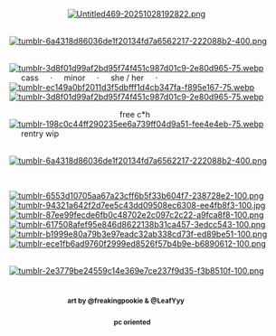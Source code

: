 ⠀⠀⠀⠀⠀⠀⠀⠀⠀⠀[![Untitled469-20251028192822.png](https://i.postimg.cc/TYQ70DK9/Untitled469-20251028192822.png)](https://postimg.cc/fJtfTkjt)

⠀⠀⠀⠀⠀⠀⠀⠀[![tumblr-6a4318d86036de1f20134fd7a6562217-222088b2-400.png](https://i.postimg.cc/5yWFTKFZ/tumblr-6a4318d86036de1f20134fd7a6562217-222088b2-400.png)](https://postimg.cc/JDKnBqxq)

⠀⠀⠀⠀⠀⠀⠀⠀⠀[![tumblr-3d8f01d99af2bd95f74f451c987d01c9-2e80d965-75.webp](https://i.postimg.cc/FsJtFP86/tumblr-3d8f01d99af2bd95f74f451c987d01c9-2e80d965-75.webp)](https://postimg.cc/tYyv2zXd)⠀ ⠀⠀cass⠀⠀·⠀⠀minor⠀⠀·⠀⠀she / her⠀⠀·⠀⠀[![tumblr-ec149a0bf2011d3f5dbfff1d4cb347fa-f895e167-75.webp](https://i.postimg.cc/gJK0DRZL/tumblr-ec149a0bf2011d3f5dbfff1d4cb347fa-f895e167-75.webp)](https://postimg.cc/7GfDP5Xq)⠀ ⠀[![tumblr-3d8f01d99af2bd95f74f451c987d01c9-2e80d965-75.webp](https://i.postimg.cc/FsJtFP86/tumblr-3d8f01d99af2bd95f74f451c987d01c9-2e80d965-75.webp)](https://postimg.cc/tYyv2zXd)

⠀⠀⠀⠀⠀⠀⠀⠀⠀⠀⠀⠀⠀⠀⠀⠀⠀⠀⠀free c*h⠀⠀[![tumblr-198c0c44ff290235ee6a739ff04d9a51-fee4e4eb-75.webp](https://i.postimg.cc/YqMwqNNC/tumblr-198c0c44ff290235ee6a739ff04d9a51-fee4e4eb-75.webp)](https://postimg.cc/BtYzmKwr)⠀⠀rentry wip

⠀⠀⠀⠀⠀⠀⠀⠀[![tumblr-6a4318d86036de1f20134fd7a6562217-222088b2-400.png](https://i.postimg.cc/5yWFTKFZ/tumblr-6a4318d86036de1f20134fd7a6562217-222088b2-400.png)](https://postimg.cc/JDKnBqxq)

⠀⠀⠀⠀⠀⠀


[![tumblr-6553d10705aa67a23cff6b5f33b604f7-238728e2-100.png](https://i.postimg.cc/wvFmBnFf/tumblr-6553d10705aa67a23cff6b5f33b604f7-238728e2-100.png)](https://postimg.cc/TLLw77zg) [![tumblr-94321a642f2d7ee5c43dd09508ec6308-ee4fb8f3-100.jpg](https://i.postimg.cc/zXygJthh/tumblr-94321a642f2d7ee5c43dd09508ec6308-ee4fb8f3-100.jpg)](https://postimg.cc/KRyzf5Jc) [![tumblr-87ee99fecde6fb0c48702e2c097c2c22-a9fca8f8-100.png](https://i.postimg.cc/SKfXZHBH/tumblr-87ee99fecde6fb0c48702e2c097c2c22-a9fca8f8-100.png)](https://postimg.cc/2q38y98x) [![tumblr-617508afef95e846d8622138b31ca457-3edcc543-100.png](https://i.postimg.cc/3w1RjmpF/tumblr-617508afef95e846d8622138b31ca457-3edcc543-100.png)](https://postimg.cc/bGGppGmZ) [![tumblr-b1999e80a79b3e97eadc32ab338cd73f-ed89be51-100.png](https://i.postimg.cc/dVmtvr5p/tumblr-b1999e80a79b3e97eadc32ab338cd73f-ed89be51-100.png)](https://postimg.cc/gxjPHXFH) [![tumblr-ece1fb6ad9760f2999ed8526f57b4b9e-b6890612-100.png](https://i.postimg.cc/8c6NY6Fy/tumblr-ece1fb6ad9760f2999ed8526f57b4b9e-b6890612-100.png)](https://postimg.cc/H8dqcj95)

⠀⠀⠀⠀⠀⠀⠀⠀⠀⠀⠀⠀⠀⠀⠀⠀⠀⠀⠀⠀⠀⠀[![tumblr-2e3779be24559c14e369e7ce237f9d35-f3b8510f-100.png](https://i.postimg.cc/L5YL0NBb/tumblr-2e3779be24559c14e369e7ce237f9d35-f3b8510f-100.png)](https://postimg.cc/PvHCCb7W)



⠀⠀⠀⠀⠀⠀⠀⠀⠀⠀⠀⠀⠀⠀⠀⠀⠀⠀⠀⠀⠀⠀⠀⠀⠀⠀⠀⠀⠀⠀⠀⠀⠀⠀⠀⠀⠀⠀⠀⠀⠀⠀⠀⠀⠀⠀⠀⠀⠀⠀⠀⠀⠀⠀⠀⠀⠀⠀⠀<sub>**art by @freakingpookie & @LeafYyy**</sub>
⠀⠀⠀⠀⠀⠀⠀⠀⠀⠀⠀⠀⠀⠀⠀⠀⠀⠀⠀⠀⠀⠀⠀⠀⠀⠀⠀⠀⠀⠀⠀⠀⠀⠀⠀⠀⠀⠀⠀⠀⠀⠀⠀⠀⠀⠀⠀⠀⠀⠀⠀⠀⠀⠀⠀⠀⠀⠀⠀⠀⠀⠀⠀⠀⠀⠀⠀<sub>**pc oriented**</sub>
